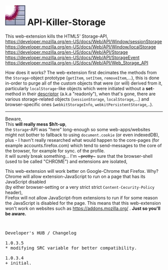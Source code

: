 <h1><img alt="" src="resources/icon.png" height="64" width="64"/> API-Killer-Storage</h1>

This web-extension kills the HTML5' Storage-API, <br/>
https://developer.mozilla.org/en-US/docs/Web/API/Window/sessionStorage
https://developer.mozilla.org/en-US/docs/Web/API/Window/localStorage
https://developer.mozilla.org/en-US/docs/Web/API/Storage
https://developer.mozilla.org/en-US/docs/Web/API/StorageEvent
https://developer.mozilla.org/en-US/docs/Web/API/Web_Storage_API

How does it works?
The web-extension first decimates the methods from the <code>Storage</code>-object prototype (<code>getItem</code>, <code>setItem</code>, <code>removeItem</code>,...), 
this is done in-order to purge all of the custom objects that were (or will) derived from it, <br/>
particularly <code>localStorage</code>-like objects which were initiated without a <strong>set</strong>-method in their <a href="https://developer.mozilla.org/en-US/docs/Web/JavaScript/Reference/Global_Objects/Object/defineProperty#Parameters">descriptor</a> (a.k.a "readonly"), 
when that's gone, there are various storage-related objects (<code>sessionStorage</code>, <code>localStorage</code>,...)
and browser-specific ones (<code>webkitStorageInfo</code>, <code>webkitPersistentStorage</code>,..).

<hr/>

Beware, <br/>
This <strong>will really mess $h!t-up</strong>, <br/>
the <code>Storage</code>-API was "here" long-enough so some web-apps/websites might not bother to fallback to using <code>document.cookie</code> (or even indexedDB), <br/>
plus - I havn't really researched what would happen to the core-pages (for example accounts.firefox.com) which tend to send-messages to the core of the browser, for example for sync. of the profile. <br/>
it will surely break something...
I'm ~~~pretty~~~ sure that the browser-shell (used to be called "CִHְROַME") and extensions are isolated, 

This web-extension will work better on Google-Chrome that Firefox.
Why?
Chrome will allow extension-JavaScript to run on a page that has its JavaScript disabled <br/>
(by either browser-setting or a very strict strict <code>Content-Cecurity-Policy</code> header), <br/>
Firefox will not allow JavaScript-from extensions to run if for some reason the JavaScript is disabled for the page.
This means that this web-extension won't work on websites such as https://addons.mozilla.org/ .
<strong>Just so you'll be aware.</strong>


<img width="0" height="0" alt="" src="resources/screenshot1.png"/>


<pre>
Developer's HUB / Changelog

1.0.3.5
* modifying SRC variable for better compatibility.

1.0.3.4
+ initial.
</pre>
